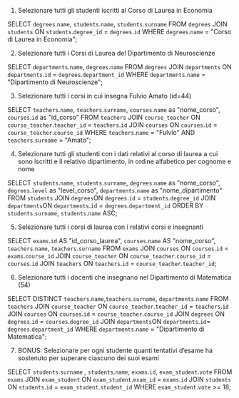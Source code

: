 1. Selezionare tutti gli studenti iscritti al Corso di Laurea in Economia

SELECT `degrees`.`name`, `students`.`name`, `students`.`surname` 
FROM `degrees` 
JOIN `students` 
ON `students`.`degree_id` = `degrees`.`id` 
WHERE `degrees`.`name` = "Corso di Laurea in Economia";

2. Selezionare tutti i Corsi di Laurea del Dipartimento di Neuroscienze

SELECT `departments`.`name`, `degrees`.`name` 
FROM `degrees` 
JOIN `departments` 
ON `departments`.`id` = `degrees`.`department_id` 
WHERE `departments`.`name` = "Dipartimento di Neuroscienze"; 

3. Selezionare tutti i corsi in cui insegna Fulvio Amato (id=44)

SELECT `teachers`.`name`, `teachers`.`surname`, `courses`.`name` as "nome_corso", `courses`.`id` as "id_corso" 
FROM `teachers`
JOIN `course_teacher` ON `course_teacher`.`teacher_id` = `teachers`.`id`
JOIN `courses` ON `courses`.`id` = `course_teacher`.`course_id`
WHERE `teachers`.`name` = "Fulvio"
AND `teachers`.`surname` = "Amato";

4. Selezionare tutti gli studenti con i dati relativi al corso di laurea a cui sono iscritti e il relativo dipartimento, in ordine alfabetico per cognome e nome

SELECT `students`.`name`, `students`.`surname`, `degrees`.`name` as "nome_corso", `degrees`.`level` as "level_corso", `departments`.`name` as "nome_dipartimento"
FROM `students`
JOIN `degrees`ON `degrees`.`id` = `students`.`degree_id`
JOIN `departments`ON `departments`.`id` = `degrees`.`department_id`
ORDER BY `students`.`surname`, `students`.`name` ASC;

5. Selezionare tutti i corsi di laurea con i relativi corsi e insegnanti

SELECT `exams`.`id` AS "id_corso_laurea", `courses`.`name` AS "nome_corso", `teachers`.`name`, `teachers`.`surname`
FROM `exams`
JOIN `courses` ON `courses`.`id` = `exams`.`course_id`
JOIN `course_teacher` ON `course_teacher`.`course_id` = `courses`.`id`
JOIN `teachers` ON `teachers`.`id` = `course_teacher`.`teacher_id`;

6. Selezionare tutti i docenti che insegnano nel Dipartimento di Matematica (54)

SELECT DISTINCT `teachers`.`name`,`teachers`.`surname`, `departments`.`name` 
FROM `teachers`
JOIN `course_teacher` ON `course_teacher`.`teacher_id` = `teachers`.`id`
JOIN `courses` ON `courses`.`id` = `course_teacher`.`course_id`
JOIN `degrees` ON `degrees`.`id` = `courses`.`degree_id`
JOIN `departments`ON `departments`.`id`= `degrees`.`department_id`
WHERE `departments`.`name` = "Dipartimento di Matematica";


7. BONUS: Selezionare per ogni studente quanti tentativi d’esame ha sostenuto per superare ciascuno dei suoi esami

SELECT `students`.`surname` , `students`.`name`, `exams`.`id`, `exam_student`.`vote`
FROM `exams`
JOIN `exam_student` ON `exam_student`.`exam_id` = `exams`.`id`
JOIN `students` ON `students`.`id` = `exam_student`.`student_id`
WHERE `exam_student`.`vote` >= 18;